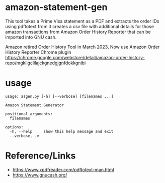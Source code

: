 # amazon-statement-gen

This tool takes a Prime Visa statement as a PDF and extracts the order IDs using pdftotext from it creates a csv file with additional details for those amazon transactions from Amazon Order History Reporter that can be imported into GNU cash.

Amazon retired Order History Tool in March 2023, Now use Amazon Order History Reporter Chrome plugin
https://chrome.google.com/webstore/detail/amazon-order-history-repo/mgkilgclilajckgnedgjgnfdokkgnibi

# usage 
```
usage: asgen.py [-h] [--verbose] [filenames ...]

Amazon Statement Generator

positional arguments:
  filenames

options:
  -h, --help     show this help message and exit
  --verbose, -v
```

# Reference/Links
- https://www.xpdfreader.com/pdftotext-man.html
- https://www.gnucash.org/
